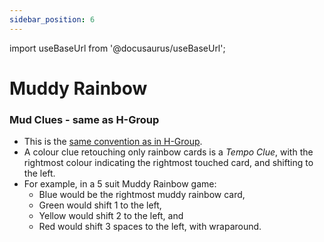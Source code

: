 ```yaml
---
sidebar_position: 6
---
```


import useBaseUrl from '@docusaurus/useBaseUrl';

# Muddy Rainbow

### Mud Clues - same as H-Group
- This is the [same convention as in H-Group](https://hanabi.github.io/variant-specific/muddy-rainbow-cocoa-rainbow#mud-clues).
- A colour clue retouching only rainbow cards is a *Tempo Clue*, with the rightmost colour indicating the rightmost touched card, and shifting to the left.
- For example, in a 5 suit Muddy Rainbow game:
	- Blue would be the rightmost muddy rainbow card,
	- Green would shift 1 to the left,
	- Yellow would shift 2 to the left, and 
	- Red would shift 3 spaces to the left, with wraparound.